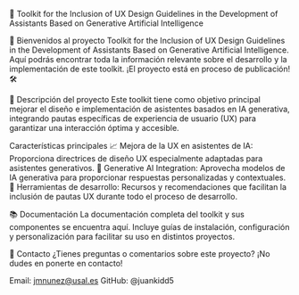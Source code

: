 📌 Toolkit for the Inclusion of UX Design Guidelines in the Development of Assistants Based on Generative Artificial Intelligence

🚀 Bienvenidos al proyecto Toolkit for the Inclusion of UX Design Guidelines in the Development of Assistants Based on Generative Artificial Intelligence. Aquí podrás encontrar toda la información relevante sobre el desarrollo y la implementación de este toolkit. ¡El proyecto está en proceso de publicación! 🛠️

📖 Descripción del proyecto
Este toolkit tiene como objetivo principal mejorar el diseño e implementación de asistentes basados en IA generativa, integrando pautas específicas de experiencia de usuario (UX) para garantizar una interacción óptima y accesible.

Características principales
📈 Mejora de la UX en asistentes de IA: Proporciona directrices de diseño UX especialmente adaptadas para asistentes generativos.
🧠 Generative AI Integration: Aprovecha modelos de IA generativa para proporcionar respuestas personalizadas y contextuales.
🔧 Herramientas de desarrollo: Recursos y recomendaciones que facilitan la inclusión de pautas UX durante todo el proceso de desarrollo.

📚 Documentación
La documentación completa del toolkit y sus componentes se encuentra aquí. Incluye guías de instalación, configuración y personalización para facilitar su uso en distintos proyectos.

💬 Contacto
¿Tienes preguntas o comentarios sobre este proyecto? ¡No dudes en ponerte en contacto!

Email: jmnunez@usal.es
GitHub: @juankidd5

